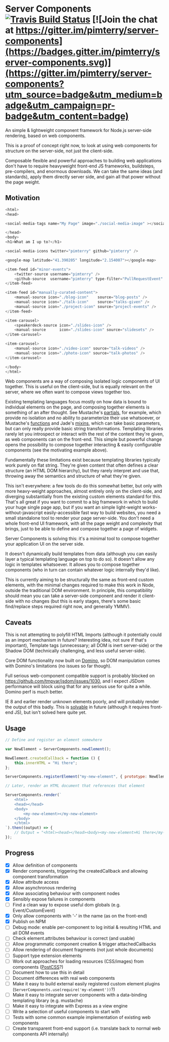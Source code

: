 # Server Components [![Travis Build Status](https://img.shields.io/travis/pimterry/server-components.svg)](https://travis-ci.org/pimterry/server-components) [![Join the chat at https://gitter.im/pimterry/server-components](https://badges.gitter.im/pimterry/server-components.svg)](https://gitter.im/pimterry/server-components?utm_source=badge&utm_medium=badge&utm_campaign=pr-badge&utm_content=badge)

An simple & lightweight component framework for Node.js server-side rendering, based on web components.

This is a proof of concept right now, to look at using web components for structure on the server-side, not just the client-side.

Composable flexible and powerful approaches to building web applications don't have to require heavyweight front-end JS frameworks,
buildsteps, pre-compilers, and enormous downloads. We can take the same ideas (and standards), apply them directly server side,
and gain all that power without the page weight.

## Motivation

```javascript
<html>
<head>

<social-media-tags name="My Page" image="./social-media-image" ></social-media-tags>

</head>
<body>
<h1>What am I up to?</h1>

<social-media-icons twitter="pimterry" github="pimterry" />

<google-map latitude="41.390205" longitude="2.154007"></google-map>

<item-feed id="minor-events">
    <twitter-source username="pimterry" />
    <github-source  username="pimterry" type-filter="PullRequestEvent" />
</item-feed>

<item-feed id="manually-curated-content">
    <manual-source icon="./blog-icon"    source="blog-posts" />
    <manual-source icon="./talk-icon"    source="talks-given" />
    <manual-source icon="./project-icon" source="project-events" />
</item-feed>

<item-carousel>
    <speakerdeck-source icon="./slides-icon" />
    <manual-source      icon="./slides-icon" source="slidesets" />
</item-carousel>

<item-carousel>
    <manual-source icon="./video-icon" source="talk-videos" />
    <manual-source icon="./photo-icon" source="talk-photos" />
</item-carousel>

</body>
</html>
```

Web components are a way of composing isolated logic components of UI together. This is useful on the client-side, but is equally
relevant on the server, where we often want to compose views together too.

Existing templating languages focus mostly on how data is bound to individual elements on the page, and composing together
elements is something of an after thought. See Mustache's [partials](https://mustache.github.io/mustache.5.html#Partials),
for example, which provide no isolation and no ability to parameterize their use whatsoever, or Mustache's
[functions](https://github.com/janl/mustache.js/#functions) and Jade's [mixins](http://jade-lang.com/reference/mixins/),
which can take basic parameters, but can only really provide basic string transformations. Templating libraries rarely let you
introspect or interact with the rest of the content they're given, as web components can on the front-end. This simple but powerful
change opens the possibility to compose together interacting & easily configurable components (see the motivating example above).

Fundamentally these limitations exist because templating libraries typically work purely on flat string. They're given content
that often defines a clear structure (an HTML DOM hierarchy), but they rarely interpret and use that, throwing away the semantics
and structure of what they're given.

This isn't everywhere: a few tools do do this somewhat better, but only with more heavy-weight approaches, almost entirely
only on the client-side, and diverging substantially from the existing custom elements standard for this. That's all great
if you want to commit to a big framework in which to build your huge single page app, but if you want an simple light-weight
works-without-javascript easily-accessible fast way to build websites, you need a small standalone tool to render your page
server-side. You don't need a whole front-end UI framework, with all the page weight and complexity that brings, just to be
able to define and compose together a page of widgets.

Server Components is solving this: it's a minimal tool to compose together your application UI on the server side.

It doesn't dynamically build templates from data (although you can easily layer a typical templating language on top to do so). It
doesn't allow any logic in templates whatsoever. It allows you to compose together components (who in turn can contain whatever
logic internally they'd like).

This is currently aiming to be structurally the same as front-end custom elements, with the minimal changes required
to make this work in Node, outside the traditional DOM environment. In principle, this compatibility should mean you can take a
server-side component and render it client-side with no changes (but this is early stages, there's some basic find/replace steps
required right now, and generally YMMV).

## Caveats

This is not attempting to polyfill HTML Imports (although it potentially could as an import mechanism in future? Interesting
idea, not sure if that's important), Template tags (unnecessary; all DOM is inert server-side) or the Shadow DOM (technically
challenging, and less useful server-side).

Core DOM functionality now built on [Domino](https://github.com/fgnass/domino), so DOM manipulation comes with Domino's
limitations (no issues so far though).

Full serious web-component compatible support is probably blocked on https://github.com/tmpvar/jsdom/issues/1030, and I
expect JSDom performance will block using that for any serious use for quite a while. Domino perf is much better.

IE 8 and earlier render unknown elements poorly, and will probably render the output of this badly. This is
[solvable](https://blog.whatwg.org/supporting-new-elements-in-ie) in future (although it requires front-end JS), but isn't solved
here quite yet.

## Usage

```javascript
// Define and register an element somewhere

var NewElement = ServerComponents.newElement();

NewElement.createdCallback = function () {
    this.innerHTML = "Hi there";
};

ServerComponents.registerElement("my-new-element", { prototype: NewElement });

// Later, render an HTML document that references that element

ServerComponents.render(`
    <html>
    <head></head>
    <body>
        <my-new-element></my-new-element>
    </body>
    </html>
`).then((output) => {
    // Output = "<html><head></head><body><my-new-element>Hi there</my-new-element></body></html>"
});
```

## Progress

- [x] Allow definition of components
- [x] Render components, triggering the createdCallback and allowing component transformation
- [x] Allow attribute access
- [x] Allow asynchronous rendering
- [x] Allow associating behaviour with component nodes
- [x] Sensibly expose failures in components
- [ ] Find a clean way to expose useful dom globals (e.g. Event/CustomEvent)
- [x] Only allow components with '-' in the name (as on the front-end)
- [x] Publish on NPM
- [ ] Debug mode: enable per-component to log initial & resulting HTML and all DOM events
- [ ] Check element.attributes behaviour is correct (and usable)
- [ ] Allow programmatic component creation & trigger attachedCallbacks
- [ ] Allow rendering of document fragments (not just whole documents)
- [ ] Support type extension elements
- [ ] Work out approaches for loading resources (CSS/images) from components ([PostCSS](https://github.com/outpunk/postcss-modules)?)
- [ ] Document how to use this in detail
- [ ] Document differences with real web components
- [ ] Make it easy to build external easily registered custom element plugins (`ServerComponents.use(require('my-element'))`?)
- [ ] Make it easy to integrate server components with a data-binding templating library (e.g. mustache)
- [ ] Make it easy to integrate with Express as a view engine
- [ ] Write a selection of useful components to start with
- [ ] Tests with some common example implementation of existing web components
- [ ] Create transparent front-end support (i.e. translate back to normal web components API internally)
